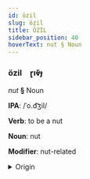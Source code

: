 ```yaml
---
id: özil
slug: özil
title: ÖZİL
sidebar_position: 40
hoverText: nut § Noun
---
```


### özil&emsp;<span kind="abugida">ɽıⱴ͊ɟ</span>

*nut* **§** Noun

**IPA**: /ˈo.d͡ʒil/

**Verb**: to be a nut

**Noun**: nut

**Modifier**: nut-related

<details>
    <summary>Origin</summary>
    Persian آجیل âjil [ʔɔ.d͡ʒíl]<br/>
    <em>Indo-Iranian Language Family</em>
</details>